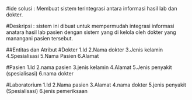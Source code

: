 #ide solusi : Membuat sistem terintegrasi antara informasi hasil lab dan dokter.

#Deskripsi : sistem ini dibuat untuk mempermudah integrasi informasi anatara hasil lab pasien dengan sistem yang di kelola oleh dokter yang manangani pasien tersebut.

##Entitas dan Atribut
#Dokter
1.Id
2.Nama dokter
3.Jenis kelamin 
4.Spesialisasi
5.Nama Pasien
6.Alamat 

#Pasien
1.Id
2.nama pasien
3.jenis kelamin
4.Alamat
5.Jenis penyakit (spesialisasi)
6.nama dokter

#Laboratorium
1.Id
2.Nama pasien
3.Alamat
4.nama dokter
5.jenis penyakit (Spesialisasi) 
6.jenis pemeriksaan

